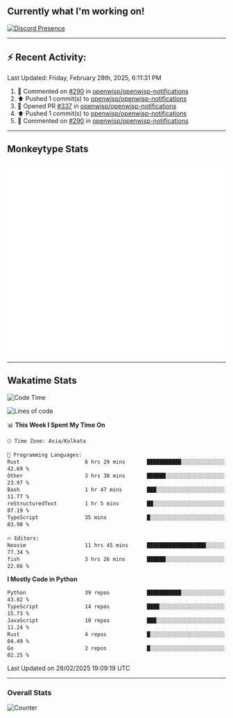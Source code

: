 ## Currently what I'm working on!
[![Discord Presence](https://lanyard.cnrad.dev/api/534981034400284712)](https://discord.com/users/534981034400284712)

---

## :zap: Recent Activity:
<!--RECENT_ACTIVITY:last_update-->
Last Updated: Friday, February 28th, 2025, 6:11:31 PM
<!--RECENT_ACTIVITY:last_update_end-->
<!--RECENT_ACTIVITY:start-->
1. 💬 Commented on [#290](https://github.com/openwisp/openwisp-notifications/pull/290#discussion_r1974198535) in [openwisp/openwisp-notifications](https://github.com/openwisp/openwisp-notifications)<br>
2. ⬆️ Pushed 1 commit(s) to [openwisp/openwisp-notifications](https://github.com/openwisp/openwisp-notifications)<br>
3. 💪 Opened PR [#337](https://github.com/openwisp/openwisp-notifications/pull/337) in [openwisp/openwisp-notifications](https://github.com/openwisp/openwisp-notifications)<br>
4. ⬆️ Pushed 1 commit(s) to [openwisp/openwisp-notifications](https://github.com/openwisp/openwisp-notifications)<br>
5. 💬 Commented on [#290](https://github.com/openwisp/openwisp-notifications/pull/290#discussion_r1970326619) in [openwisp/openwisp-notifications](https://github.com/openwisp/openwisp-notifications)<br>
<!--RECENT_ACTIVITY:end-->

---

## Monkeytype Stats
<a href="https://monkeytype.com/profile/dhanus">
  <img src="https://raw.githubusercontent.com/Dhanus3133/Dhanus3133/monkeytype/monkeytype-lb.svg" alt="Monkeytype Profile" />
</a>

---

## Wakatime Stats
<!--START_SECTION:waka-->
![Code Time](http://img.shields.io/badge/Code%20Time-2%2C585%20hrs%2012%20mins-blue)

![Lines of code](https://img.shields.io/badge/From%20Hello%20World%20I%27ve%20Written-5.8%20million%20lines%20of%20code-blue)

📊 **This Week I Spent My Time On** 

```text
🕑︎ Time Zone: Asia/Kolkata

💬 Programming Languages: 
Rust                     6 hrs 29 mins       ███████████░░░░░░░░░░░░░░   42.69 % 
Other                    3 hrs 38 mins       ██████░░░░░░░░░░░░░░░░░░░   23.97 % 
Bash                     1 hr 47 mins        ███░░░░░░░░░░░░░░░░░░░░░░   11.77 % 
reStructuredText         1 hr 5 mins         ██░░░░░░░░░░░░░░░░░░░░░░░   07.19 % 
TypeScript               35 mins             █░░░░░░░░░░░░░░░░░░░░░░░░   03.90 % 

🔥 Editors: 
Neovim                   11 hrs 45 mins      ███████████████████░░░░░░   77.34 % 
fish                     3 hrs 26 mins       ██████░░░░░░░░░░░░░░░░░░░   22.66 % 
```

**I Mostly Code in Python** 

```text
Python                   39 repos            ███████████░░░░░░░░░░░░░░   43.82 % 
TypeScript               14 repos            ████░░░░░░░░░░░░░░░░░░░░░   15.73 % 
JavaScript               10 repos            ███░░░░░░░░░░░░░░░░░░░░░░   11.24 % 
Rust                     4 repos             █░░░░░░░░░░░░░░░░░░░░░░░░   04.49 % 
Go                       2 repos             █░░░░░░░░░░░░░░░░░░░░░░░░   02.25 % 
```




 Last Updated on 28/02/2025 19:09:19 UTC
<!--END_SECTION:waka-->
---

### Overall Stats

<img src="https://moe-counter.glitch.me/get/@Dhanus3133?theme=asoul" alt="Counter" />
